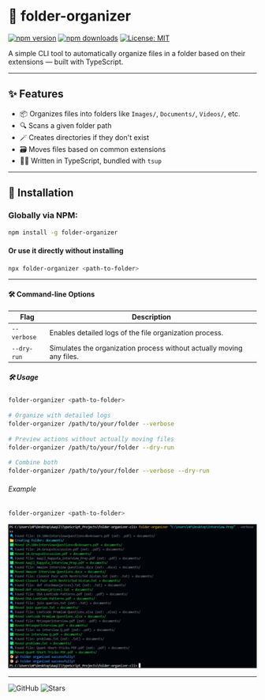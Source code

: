 # 📁 folder-organizer

[![npm version](https://img.shields.io/npm/v/folder-organizer.svg)](https://www.npmjs.com/package/folder-organizer)
[![npm downloads](https://img.shields.io/npm/dt/folder-organizer.svg)](https://www.npmjs.com/package/folder-organizer)
[![License: MIT](https://img.shields.io/badge/License-MIT-yellow.svg)](https://opensource.org/licenses/MIT)

A simple CLI tool to automatically organize files in a folder based on their extensions — built with TypeScript.

---

## ✨ Features

- 📦 Organizes files into folders like `Images/`, `Documents/`, `Videos/`, etc.
- 🔍 Scans a given folder path
- 🪄 Creates directories if they don't exist
- 🗃️ Moves files based on common extensions
- 🧑‍💻 Written in TypeScript, bundled with `tsup`

---

## 🚀 Installation

### Globally via NPM:

```bash
npm install -g folder-organizer
```

#### Or use it directly without installing

```bash
npx folder-organizer <path-to-folder>
```

---

#### 🛠️ Command-line Options

| Flag        | Description                                                           |
| ----------- | --------------------------------------------------------------------- |
| `--verbose` | Enables detailed logs of the file organization process.               |
| `--dry-run` | Simulates the organization process without actually moving any files. |

##### 🛠️ Usage

```bash
folder-organizer <path-to-folder>
```

```bash
# Organize with detailed logs
folder-organizer /path/to/your/folder --verbose
```

```bash
# Preview actions without actually moving files
folder-organizer /path/to/your/folder --dry-run
```

```bash
# Combine both
folder-organizer /path/to/your/folder --verbose --dry-run
```

###### Example

```bash
folder-organizer <path-to-folder>
```

![Demo of folder-organizer](assets/demo.png)

---

![GitHub](https://img.shields.io/github/license/Aaqilyousuf/folder-organizer-cli)
![Stars](https://img.shields.io/github/stars/Aaqilyousuf/folder-organizer-cli?style=social)
